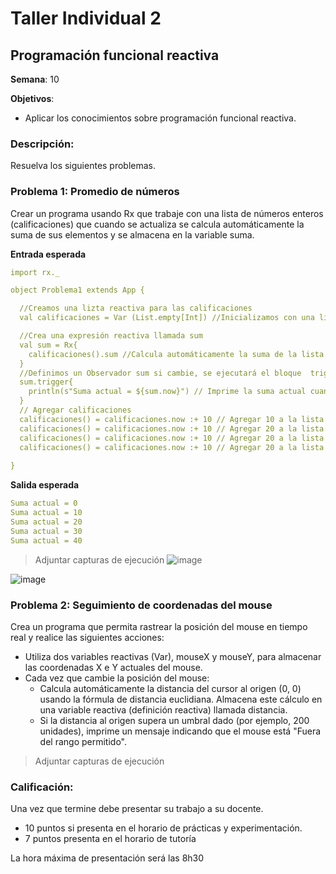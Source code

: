 # Taller Individual  2
## Programación funcional reactiva

**Semana**: 10

**Objetivos**:

- Aplicar los conocimientos sobre programación funcional reactiva.

### Descripción:

Resuelva los siguientes problemas.

### Problema 1: Promedio de números

Crear un programa usando Rx que trabaje con una lista de números enteros (calificaciones) que cuando se actualiza se calcula automáticamente la suma de sus elementos y se almacena en la variable suma.

**Entrada esperada**
```yaml
import rx._

object Problema1 extends App {

  //Creamos una lizta reactiva para las calificaciones
  val calificaciones = Var (List.empty[Int]) //Inicializamos con una lista vacia

  //Crea una expresión reactiva llamada sum
  val sum = Rx{
    calificaciones().sum //Calcula automáticamente la suma de la lista
  }
  //Definimos un Observador sum si cambie, se ejecutará el bloque  trigger.
  sum.trigger{
    println(s"Suma actual = ${sum.now}") // Imprime la suma actual cuando cambia
  }
  // Agregar calificaciones
  calificaciones() = calificaciones.now :+ 10 // Agregar 10 a la lista
  calificaciones() = calificaciones.now :+ 10 // Agregar 20 a la lista
  calificaciones() = calificaciones.now :+ 10 // Agregar 20 a la lista
  calificaciones() = calificaciones.now :+ 10 // Agregar 20 a la lista
  
}

```

**Salida esperada**
```yaml
Suma actual = 0
Suma actual = 10
Suma actual = 20
Suma actual = 30
Suma actual = 40
```

> Adjuntar capturas de ejecución
![image](https://github.com/user-attachments/assets/dfe3f0ac-1bf3-4d0c-94ad-5936f4719c98)


![image](https://github.com/user-attachments/assets/d7e7d077-edbe-4676-90e0-dbcf7353ad44)



### Problema 2: Seguimiento de coordenadas del mouse
Crea un programa que permita rastrear la posición del mouse en tiempo real y realice las siguientes acciones:

- Utiliza dos variables reactivas (Var), mouseX y mouseY, para almacenar las coordenadas X e Y actuales del mouse.
- Cada vez que cambie la posición del mouse:
  - Calcula automáticamente la distancia del cursor al origen (0, 0) usando la fórmula de distancia euclidiana. Almacena este cálculo en una variable reactiva (definición reactiva) llamada distancia.
  - Si la distancia al origen supera un umbral dado (por ejemplo, 200 unidades), imprime un mensaje indicando que el mouse está "Fuera del rango permitido".

> Adjuntar capturas de ejecución

### Calificación:

Una vez que termine debe presentar su trabajo a su docente.

- 10 puntos si presenta en el horario de prácticas y experimentación.
- 7 puntos presenta en el horario de tutoría

La hora máxima de presentación será las 8h30
